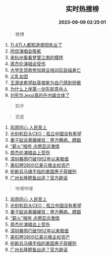 <div align="center"><h2>实时热搜榜</h2><h4>2023-09-09 02:25:01</h4></div>

> 微博  

1. [11.4万人都知道盛阳失业了](https://s.weibo.com/weibo?q=%2311.4%E4%B8%87%E4%BA%BA%E9%83%BD%E7%9F%A5%E9%81%93%E7%9B%9B%E9%98%B3%E5%A4%B1%E4%B8%9A%E4%BA%86%23&t=31&band_rank=1&Refer=top)<br />
2. [阿信演唱会吸氧](https://s.weibo.com/weibo?q=%23%E9%98%BF%E4%BF%A1%E6%BC%94%E5%94%B1%E4%BC%9A%E5%90%B8%E6%B0%A7%23&t=31&band_rank=2&Refer=top)<br />
3. [来杭州看看梦里江南的模样](https://s.weibo.com/weibo?q=%23%E6%9D%A5%E6%9D%AD%E5%B7%9E%E7%9C%8B%E7%9C%8B%E6%A2%A6%E9%87%8C%E6%B1%9F%E5%8D%97%E7%9A%84%E6%A8%A1%E6%A0%B7%23&t=31&band_rank=3&Refer=top)<br />
4. [周杰伦演唱会受伤](https://s.weibo.com/weibo?q=%23%E5%91%A8%E6%9D%B0%E4%BC%A6%E6%BC%94%E5%94%B1%E4%BC%9A%E5%8F%97%E4%BC%A4%23&t=31&band_rank=4&Refer=top)<br />
5. [大学生贷款参加就业培训后自缢身亡](https://s.weibo.com/weibo?q=%23%E5%A4%A7%E5%AD%A6%E7%94%9F%E8%B4%B7%E6%AC%BE%E5%8F%82%E5%8A%A0%E5%B0%B1%E4%B8%9A%E5%9F%B9%E8%AE%AD%E5%90%8E%E8%87%AA%E7%BC%A2%E8%BA%AB%E4%BA%A1%23&t=31&band_rank=5&Refer=top)<br />
6. [义乳女团](https://s.weibo.com/weibo?q=%E4%B9%89%E4%B9%B3%E5%A5%B3%E5%9B%A2&t=31&band_rank=6&Refer=top)<br />
7. [王源说希望赵英俊能为自己感到骄傲](https://s.weibo.com/weibo?q=%23%E7%8E%8B%E6%BA%90%E8%AF%B4%E5%B8%8C%E6%9C%9B%E8%B5%B5%E8%8B%B1%E4%BF%8A%E8%83%BD%E4%B8%BA%E8%87%AA%E5%B7%B1%E6%84%9F%E5%88%B0%E9%AA%84%E5%82%B2%23&t=31&band_rank=7&Refer=top)<br />
8. [为什么上岸第一剑先斩意中人](https://s.weibo.com/weibo?q=%23%E4%B8%BA%E4%BB%80%E4%B9%88%E4%B8%8A%E5%B2%B8%E7%AC%AC%E4%B8%80%E5%89%91%E5%85%88%E6%96%A9%E6%84%8F%E4%B8%AD%E4%BA%BA%23&t=31&band_rank=8&Refer=top)<br />
9. [刘宪华Jessi真的在内娱合体了](https://s.weibo.com/weibo?q=%23%E5%88%98%E5%AE%AA%E5%8D%8EJessi%E7%9C%9F%E7%9A%84%E5%9C%A8%E5%86%85%E5%A8%B1%E5%90%88%E4%BD%93%E4%BA%86%23&t=31&band_rank=9&Refer=top)<br />

> 知乎  


> 百度  

1. [风雨同心 人民至上](https://www.baidu.com/s?wd=%E9%A3%8E%E9%9B%A8%E5%90%8C%E5%BF%83+%E4%BA%BA%E6%B0%91%E8%87%B3%E4%B8%8A&sa=fyb_news&rsv_dl=fyb_news)<br />
2. [光刻机巨头CEO：孤立中国没有希望](https://www.baidu.com/s?wd=%E5%85%89%E5%88%BB%E6%9C%BA%E5%B7%A8%E5%A4%B4CEO%EF%BC%9A%E5%AD%A4%E7%AB%8B%E4%B8%AD%E5%9B%BD%E6%B2%A1%E6%9C%89%E5%B8%8C%E6%9C%9B&sa=fyb_news&rsv_dl=fyb_news)<br />
3. [妻子起诉离婚被驳：男方瞒病、嫖娼](https://www.baidu.com/s?wd=%E5%A6%BB%E5%AD%90%E8%B5%B7%E8%AF%89%E7%A6%BB%E5%A9%9A%E8%A2%AB%E9%A9%B3%EF%BC%9A%E7%94%B7%E6%96%B9%E7%9E%92%E7%97%85%E3%80%81%E5%AB%96%E5%A8%BC&sa=fyb_news&rsv_dl=fyb_news)<br />
4. [“薪火”相传 点燃亚运激情](https://www.baidu.com/s?wd=%E2%80%9C%E8%96%AA%E7%81%AB%E2%80%9D%E7%9B%B8%E4%BC%A0+%E7%82%B9%E7%87%83%E4%BA%9A%E8%BF%90%E6%BF%80%E6%83%85&sa=fyb_news&rsv_dl=fyb_news)<br />
5. [周杰伦演唱会上受伤](https://www.baidu.com/s?wd=%E5%91%A8%E6%9D%B0%E4%BC%A6%E6%BC%94%E5%94%B1%E4%BC%9A%E4%B8%8A%E5%8F%97%E4%BC%A4&sa=fyb_news&rsv_dl=fyb_news)<br />
6. [深圳暴雨打破1952年以来极值](https://www.baidu.com/s?wd=%E6%B7%B1%E5%9C%B3%E6%9A%B4%E9%9B%A8%E6%89%93%E7%A0%B41952%E5%B9%B4%E4%BB%A5%E6%9D%A5%E6%9E%81%E5%80%BC&sa=fyb_news&rsv_dl=fyb_news)<br />
7. [美扣押2800亿美元俄主权资产](https://www.baidu.com/s?wd=%E7%BE%8E%E6%89%A3%E6%8A%BC2800%E4%BA%BF%E7%BE%8E%E5%85%83%E4%BF%84%E4%B8%BB%E6%9D%83%E8%B5%84%E4%BA%A7&sa=fyb_news&rsv_dl=fyb_news)<br />
8. [折断兵马俑手指的美国男子获缓刑](https://www.baidu.com/s?wd=%E6%8A%98%E6%96%AD%E5%85%B5%E9%A9%AC%E4%BF%91%E6%89%8B%E6%8C%87%E7%9A%84%E7%BE%8E%E5%9B%BD%E7%94%B7%E5%AD%90%E8%8E%B7%E7%BC%93%E5%88%91&sa=fyb_news&rsv_dl=fyb_news)<br />
9. [广州长隆鳄鱼出逃？官方辟谣](https://www.baidu.com/s?wd=%E5%B9%BF%E5%B7%9E%E9%95%BF%E9%9A%86%E9%B3%84%E9%B1%BC%E5%87%BA%E9%80%83%EF%BC%9F%E5%AE%98%E6%96%B9%E8%BE%9F%E8%B0%A3&sa=fyb_news&rsv_dl=fyb_news)<br />

> 哔哩哔哩  

1. [风雨同心 人民至上](https://www.baidu.com/s?wd=%E9%A3%8E%E9%9B%A8%E5%90%8C%E5%BF%83+%E4%BA%BA%E6%B0%91%E8%87%B3%E4%B8%8A&sa=fyb_news&rsv_dl=fyb_news)<br />
2. [光刻机巨头CEO：孤立中国没有希望](https://www.baidu.com/s?wd=%E5%85%89%E5%88%BB%E6%9C%BA%E5%B7%A8%E5%A4%B4CEO%EF%BC%9A%E5%AD%A4%E7%AB%8B%E4%B8%AD%E5%9B%BD%E6%B2%A1%E6%9C%89%E5%B8%8C%E6%9C%9B&sa=fyb_news&rsv_dl=fyb_news)<br />
3. [妻子起诉离婚被驳：男方瞒病、嫖娼](https://www.baidu.com/s?wd=%E5%A6%BB%E5%AD%90%E8%B5%B7%E8%AF%89%E7%A6%BB%E5%A9%9A%E8%A2%AB%E9%A9%B3%EF%BC%9A%E7%94%B7%E6%96%B9%E7%9E%92%E7%97%85%E3%80%81%E5%AB%96%E5%A8%BC&sa=fyb_news&rsv_dl=fyb_news)<br />
4. [“薪火”相传 点燃亚运激情](https://www.baidu.com/s?wd=%E2%80%9C%E8%96%AA%E7%81%AB%E2%80%9D%E7%9B%B8%E4%BC%A0+%E7%82%B9%E7%87%83%E4%BA%9A%E8%BF%90%E6%BF%80%E6%83%85&sa=fyb_news&rsv_dl=fyb_news)<br />
5. [周杰伦演唱会上受伤](https://www.baidu.com/s?wd=%E5%91%A8%E6%9D%B0%E4%BC%A6%E6%BC%94%E5%94%B1%E4%BC%9A%E4%B8%8A%E5%8F%97%E4%BC%A4&sa=fyb_news&rsv_dl=fyb_news)<br />
6. [深圳暴雨打破1952年以来极值](https://www.baidu.com/s?wd=%E6%B7%B1%E5%9C%B3%E6%9A%B4%E9%9B%A8%E6%89%93%E7%A0%B41952%E5%B9%B4%E4%BB%A5%E6%9D%A5%E6%9E%81%E5%80%BC&sa=fyb_news&rsv_dl=fyb_news)<br />
7. [美扣押2800亿美元俄主权资产](https://www.baidu.com/s?wd=%E7%BE%8E%E6%89%A3%E6%8A%BC2800%E4%BA%BF%E7%BE%8E%E5%85%83%E4%BF%84%E4%B8%BB%E6%9D%83%E8%B5%84%E4%BA%A7&sa=fyb_news&rsv_dl=fyb_news)<br />
8. [折断兵马俑手指的美国男子获缓刑](https://www.baidu.com/s?wd=%E6%8A%98%E6%96%AD%E5%85%B5%E9%A9%AC%E4%BF%91%E6%89%8B%E6%8C%87%E7%9A%84%E7%BE%8E%E5%9B%BD%E7%94%B7%E5%AD%90%E8%8E%B7%E7%BC%93%E5%88%91&sa=fyb_news&rsv_dl=fyb_news)<br />
9. [广州长隆鳄鱼出逃？官方辟谣](https://www.baidu.com/s?wd=%E5%B9%BF%E5%B7%9E%E9%95%BF%E9%9A%86%E9%B3%84%E9%B1%BC%E5%87%BA%E9%80%83%EF%BC%9F%E5%AE%98%E6%96%B9%E8%BE%9F%E8%B0%A3&sa=fyb_news&rsv_dl=fyb_news)<br />
